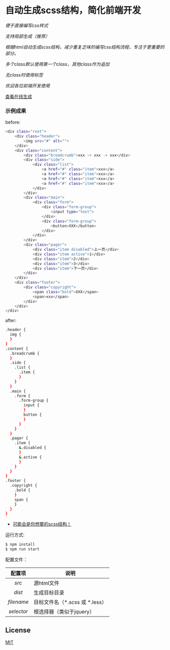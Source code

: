 # 自动生成scss结构，简化前端开发
*便于直接编写css样式*

*支持局部生成（推荐）*

*根据html自动生成scss结构，减少重复乏味的编写css结构流程，专注于更重要的部分。*

*多个class默认使用第一个class，其他class作为追加*

*无class时使用标签*

*欢迎各位前端开发使用*

<a href="http://zhaoyunpeng.com/workshop/gen">查看在线生成</a>


### 示例成果
before:
``` bash
<div class="root">
    <div class="header">
        <img src="#" alt="">
    </div>
    <div class="content">
        <div class="breadcrumb">xxx -> xxx -> xxx</div>
        <div class="side">
            <div class="list">
                <a href="#" class="item">xxx</a>
                <a href="#" class="item">xxx</a>
                <a href="#" class="item">xxx</a>
                <a href="#" class="item">xxx</a>
            </div>
        </div>
        <div class="main">
            <div class="form">
                <div class="form-group">
                    <input type="text">
                </div>
                <div class="form-group">
                    <button>XXX</button>
                </div>
            </div>
        </div>
        <div class="pager">
            <div class="item disabled">上一页</div>
            <div class="item active">1</div>
            <div class="item">2</div>
            <div class="item">3</div>
            <div class="item">下一页</div>
        </div>
    </div>
    <div class="footer">
        <div class="copyright">
            <span class="bold">XXX</span>
            <span>xxx</span>
        </div>
    </div>
</div>
```
after:
``` bash
.header {
  img {
  }
}
.content {
  .breadcrumb {
  }
  .side {
    .list {
      .item {
      }
    }
  }
  .main {
    .form {
      .form-group {
        input {
        }
        button {
        }
      }
    }
  }
  .pager {
    .item {
      &.disabled {
      }
      &.active {
      }
    }
  }
}
.footer {
  .copyright {
    .bold {
    }
    span {
    }
  }
}

```

* <a href="https://github.com/lyuns/generate_css_structure/tree/master/dist/result.scss">可能会是你想要的scss结构！</a>

运行方式:

``` bash
$ npm install
$ npm run start
```

配置文件：

配置项 | 说明
:---: | ---
*src* | 源html文件 
*dist* | 生成目标目录
*filename* | 目标文件名（*.scss 或 *.less） 
*selector* | 根选择器（类似于jquery）

## License

[MIT](http://opensource.org/licenses/MIT)
